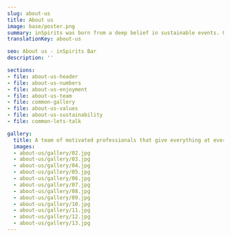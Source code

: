 ```yaml
---
slug: about-us
title: About us
image: base/poster.png
summary: inSpirits was born from a deep belief in sustainable events. Our founders, Timo and Carlos, aim to provide first-class service and unforgettable moments…
translationKey: about-us

seo: About us - inSpirits Bar
description: ''

sections:
- file: about-us-header
- file: about-us-numbers
- file: about-us-enjoyment
- file: about-us-team
- file: common-gallery
- file: about-us-values
- file: about-us-sustainability
- file: common-lets-talk

gallery:
  title: A team of motivated professionals that give everything at every event
  images:
  - about-us/gallery/02.jpg
  - about-us/gallery/03.jpg
  - about-us/gallery/04.jpg
  - about-us/gallery/05.jpg
  - about-us/gallery/06.jpg
  - about-us/gallery/07.jpg
  - about-us/gallery/08.jpg
  - about-us/gallery/09.jpg
  - about-us/gallery/10.jpg
  - about-us/gallery/11.jpg
  - about-us/gallery/12.jpg
  - about-us/gallery/13.jpg
---
```

